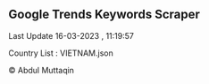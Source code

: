 

## Google Trends Keywords Scraper 
 
Last Update 16-03-2023 , 11:19:57

Country List :
VIETNAM.json



© Abdul Muttaqin 
